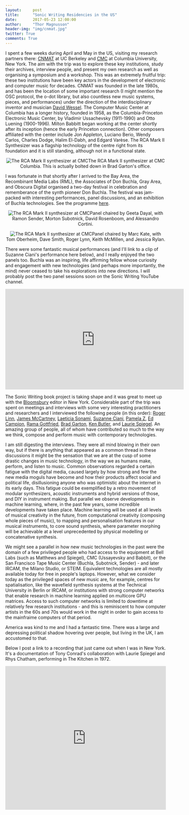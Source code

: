```yaml
---
layout:     post
title:      "Sonic Writing Residencies in the US"
date:       2017-05-23 12:00:00
author:     "Thor Magnusson"
header-img: "img/cnmat.jpg"
twitter: True
comments: True
---
```


I spent a few weeks during April and May in the US, visiting my research partners there: <a href="http://cnmat.berkeley.edu">CNMAT</a> at UC Berkeley and <a href="http://cmc.music.columbia.edu">CMC</a> at Columbia University, New York. The aim with the trip was to explore these key institutions, study their archives, interview people, and present my own research as well as organising a symposium and a workshop. This was an extremely fruitful trip: these two institutions have been key actors in the development of electronic and computer music for decades. CNMAT was founded in the late 1980s, and has been the location of some important research (I might mention the OSC protocol, the o-dot library, but also countless new music systems, pieces, and performances) under the direction of the interdisciplinary inventor and musician <a href="http://music.berkeley.edu/who-was-david-wessel/">David Wessel</a>. The Computer Music Center at Columbia has a longer history, founded in 1958, as the Columbia-Princeton Electronic Music Center, by Vladimir Ussachevsky (1911-1990) and Otto Luening (1900-1996). Milton Babbitt began working at the center shortly after its inception (hence the early Princeton connection). Other composers affiliated with the center include Jon Appleton, Luciano Berio, Wendy Carlos, Charles Dodge, Halim El-Dabh, and Edgard Varèse. The RCA Mark II Synthesizer was a flagship technology of the centre right from its foundation and it is still standing, although not in a functional state.

<p><center><img src="{{ site.baseurl }}/img/markII.jpg" alt="The RCA Mark II synthesizer at CMC"><span class="caption text-muted">The RCA Mark II synthesizer at CMC Columbia. This is actually bolted down in Brad Garton's office.</span></center></p>

I was fortunate in that shortly after I arrived to the Bay Area, the Recombinant Media Labs (RML), the Associates of Don Buchla, Gray Area, and Obscura Digital organised a two-day festival in celebration and rememberance of the synth pioneer Don Buchla. The festival was jam-packed with interesting performances, panel discussions, and an exhibition of Buchla technologies. See the programme <a href="http://grayarea.org/event/don-buchla-memorial-concerts/">here</a>.

<p><center><img src="{{ site.baseurl }}/img/day1.jpg" alt="The RCA Mark II synthesizer at CMC"><span class="caption text-muted">Panel chaired by Geeta Dayal, with Ramon Sender, Morton Subotnick, David Rosenboom, and Alessandro Cortini.</span></center></p>

<p><center><img src="{{ site.baseurl }}/img/day2.jpg" alt="The RCA Mark II synthesizer at CMC"><span class="caption text-muted">Panel chaired by Marc Kate, with Tom Oberheim, Dave Smith, Roger Lynn, Keith McMillen, and Jessica Rylan.</span></center></p>

There were some fantastic musical performances (and I'll link to a clip of Suzanne Ciani's performance here below), and I really enjoyed the two panels too. Buchla was an inspiring, life affirming fellow whose curiosity and engagement with new technologies (and perhaps more importantly, the mind) never ceased to take his explorations into new directions. I will probably post the two panel sessions soon on the Sonic Writing YouTube channel.

<iframe width="560" height="315" src="https://www.youtube.com/embed/FXhaw_T2Y1Y" frameborder="0" allowfullscreen></iframe>

The Sonic Writing book project is taking shape and it was great to meet up with the <a href="http://www.bloomsbury.com/uk/academic/academic-subjects/music-and-sound-studies/">Bloomsbury</a> editor in New York. Considerable part of the trip was spent on meetings and interviews with some very interesting practitioners and researchers and I interviewed the following people (in this order): <a href="http://www.rogerlinndesign.com">Roger Linn</a>, <a href="http://audiosynth.com">James McCartney</a>, <a href="http://sonami.net">Laeticia Sonami</a>, <a href="http://sevwave.com">Suzanne Ciani</a>, <a href="http://www.pamelaz.com">Pamela Z</a>, <a href="http://www.edmundcampion.com">Ed Campion</a>, <a href="http://www.ramagottfried.com">Rama Gottfried</a>, <a href="http://sites.music.columbia.edu/brad/">Brad Garton</a>, <a href="https://kenbutler.squarespace.com">Ken Butler</a>, and <a href="http://retiary.org/ls/">Laurie Spiegel</a>. An amazing group of people, all of whom have contributed so much to the way we think, compose and perform music with contemporary technologies. 

I am still digesting the interviews. They were all mind blowing in their own way, but if there is anything that appeared as a common thread in these discussions it might be the sensation that we are at the cusp of some drastic changes in music technology, in the way we as humans make, perform, and listen to music. Common observations regarded a certain fatigue with the digital media, caused largely by how strong and few the new media moguls have become and how their products affect social and political life, disillusioning anyone who was optimistic about the internet in its early days. This fatigue could be exemplified by a retro movement of modular synthesizers, acoustic instruments and hybrid versions of those, and DIY in instrument making. But parallel we observe developments in machine learning, where, in the past few years, some incredible developments have taken place. Machine learning will be used at all levels of musical creativity in the future, from computational creativity (composing whole pieces of music), to mapping and personalisation features in our musical instruments, to core sound synthesis, where parameter morphing will be achievable at a level unprecedented by physical modelling or concatenative synthesis. 

We might see a parallel in how new music technologies in the past were the domain of a few privileged people who had access to the equipment at Bell Labs (such as Matthews and Spiegel), CMC (Ussayevsky and Babbit), or the San Francisco Tape Music Center (Buchla, Subotnick, Sender) - and later IRCAM, the Milano Studio, or STEIM. Equivalent technologies are all mostly available today for free in people's laptops. However, what we consider today as the privileged spaces of new music are, for example, centres for spatialisation, like the wavefield synthesis systems at the Technical University in Berlin or IRCAM, or institutions with strong computer networks that enable research in machine learning applied on multicore GPU matrices. Access to such computer networks is limited to downtime at relatively few research institutions - and this is reminiscent to how computer artists in the 60s and 70s would work in the night in order to gain access to the mainfraime computers of that period.

America was kind to me and I had a fantastic time. There was a large and depressing political shadow hovering over people, but living in the UK, I am accustomed to that.

Below I post a link to a recording that just came out when I was in New York. It's a documentation of Tony Conrad's collaboration with Laurie Spiegel and Rhys Chatham, performing in The Kitchen in 1972.

<iframe width="100%" height="450" scrolling="no" frameborder="no" src="https://w.soundcloud.com/player/?url=https%3A//api.soundcloud.com/tracks/315406792&amp;auto_play=false&amp;hide_related=false&amp;show_comments=true&amp;show_user=true&amp;show_reposts=false&amp;visual=true"></iframe>

